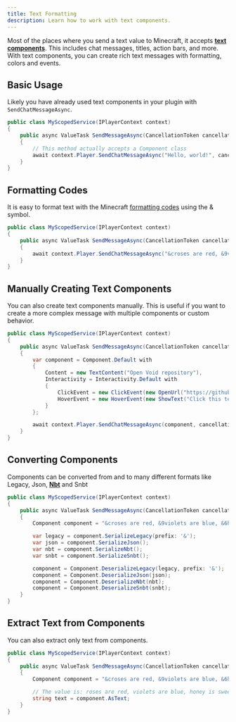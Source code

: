 ```yaml
---
title: Text Formatting
description: Learn how to work with text components.
---
```


Most of the places where you send a text value to Minecraft, it accepts [**text components**](https://minecraft.wiki/w/Text_component_format). This includes chat messages, titles, action bars, and more.  
With text components, you can create rich text messages with formatting, colors and events.

## Basic Usage
Likely you have already used text components in your plugin with `SendChatMessageAsync`.
```csharp
public class MyScopedService(IPlayerContext context)
{
    public async ValueTask SendMessageAsync(CancellationToken cancellationToken)
    {
        // This method actually accepts a Component class
        await context.Player.SendChatMessageAsync("Hello, world!", cancellationToken);
    }
}
```

## Formatting Codes
It is easy to format text with the Minecraft [formatting codes](https://minecraft.fandom.com/wiki/Formatting_codes) using the & symbol.
```csharp
public class MyScopedService(IPlayerContext context)
{
    public async ValueTask SendMessageAsync(CancellationToken cancellationToken)
    {
        await context.Player.SendChatMessageAsync("&croses are red, &9violets are blue, &6honey is sweet, &dand so are you", cancellationToken);
    }
}
```

## Manually Creating Text Components
You can also create text components manually. This is useful if you want to create a more complex message with multiple components or custom behavior.
```csharp
public class MyScopedService(IPlayerContext context)
{
    public async ValueTask SendMessageAsync(CancellationToken cancellationToken)
    {
        var component = Component.Default with
        {
            Content = new TextContent("Open Void repository"),
            Interactivity = Interactivity.Default with
            {
                ClickEvent = new ClickEvent(new OpenUrl("https://github.com/caunt/Void")),
                HoverEvent = new HoverEvent(new ShowText("Click this text")),
            }
        };

        await context.Player.SendChatMessageAsync(component, cancellationToken);
    }
}
```

## Converting Components
Components can be converted from and to many different formats like Legacy, Json, [**Nbt**](/docs/developing-plugins/nbt) and Snbt
```csharp
public class MyScopedService(IPlayerContext context)
{
    public async ValueTask SendMessageAsync(CancellationToken cancellationToken)
    {
        Component component = "&croses are red, &9violets are blue, &6honey is sweet, &dand so are you";

        var legacy = component.SerializeLegacy(prefix: '&');
        var json = component.SerializeJson();
        var nbt = component.SerializeNbt();
        var snbt = component.SerializeSnbt();

        component = Component.DeserializeLegacy(legacy, prefix: '&');
        component = Component.DeserializeJson(json);
        component = Component.DeserializeNbt(nbt);
        component = Component.DeserializeSnbt(snbt);
    }
}
```

## Extract Text from Components
You can also extract only text from components.
```csharp
public class MyScopedService(IPlayerContext context)
{
    public async ValueTask SendMessageAsync(CancellationToken cancellationToken)
    {
        Component component = "&croses are red, &9violets are blue, &6honey is sweet, &dand so are you";

        // The value is: roses are red, violets are blue, honey is sweet, and so are you
        string text = component.AsText;
    }
}
```